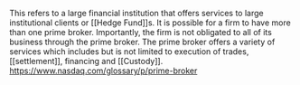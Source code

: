 
This refers to a large financial institution that offers services to large institutional clients or [[Hedge Fund]]s. It is possible for a firm to have more than one prime broker. Importantly, the firm is not obligated to all of its business through the prime broker. The prime broker offers a variety of services which includes but is not limited to execution of trades, [[settlement]], financing and [[Custody]].
https://www.nasdaq.com/glossary/p/prime-broker